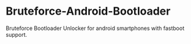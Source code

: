 # Bruteforce-Android-Bootloader
Bruteforce Bootloader Unlocker for android smartphones with fastboot support. 
